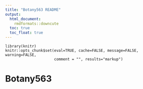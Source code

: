 ```yaml
---
title: "Botany563 README"
output:
  html_document:
    rmdformats::downcute
  toc: true
  toc_float: true
---
```


```{r knitr setup, include=FALSE,  eval=TRUE, echo=FALSE, warning=FALSE}
library(knitr)
knitr::opts_chunk$set(eval=TRUE, cache=FALSE, message=FALSE, warning=FALSE,
                      comment = "", results="markup")
```

# Botany563

